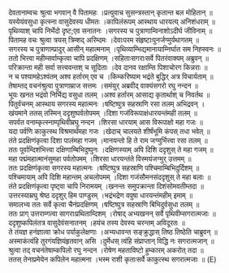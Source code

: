 

  
देवतानाम्वचः श्रुत्वा भगवान् वै पितामहः ।प्रत्युवाच सुसन्त्रस्तान् कृतान्त बल मोहितान्  ॥   
यस्येयंवसुधा कृत्स्ना वासुदेवस्य धीमतः ।कापिलंरूपम् आस्थाय धारयत्य् अनिशंधराम्  ॥   
पृथिव्याश् चापि निर्भेदो दृष्ट;एव सनातनः ।सगरस्य च पुत्राणाम्विनाशोऽदीर्घ जीविनाम्  ॥   
पितामह वचः श्रुत्वा त्रयस् त्रिम्शद् अरिम्दमः ।देवाःपरम संहृष्टाःपुनर्जग्मुर्यथागतम्  ॥   
सगरस्य च पुत्राणाम्प्रादुर् आसीन् महात्मनाम् ।पृथिव्याम्भिद्यमानायाम्निर्घात सम निह्स्वनः  ॥   
ततो भित्त्वा महीम्सर्वाम्कृत्वा चापि प्रदक्षिणम् ।सहिताःसगराःसर्वे पितरंवाक्यम् अब्रुवन्  ॥   
परिक्रान्ता मही सर्वा सत्त्ववन्तश् च सूदिताः ।देव दानव रक्षाम्सि पिशाचोरग किन्नराः  ॥   
न च पश्यामहेऽश्वंतम् अश्व हर्तारम् एव च ।किम्करिष्याम भद्रंते बुद्धिर् अत्र विचार्यताम्  ॥   
तेषाम्तद् वचनंश्रुत्वा पुत्राणाम्राज सत्तमः ।समंयुर् अब्रवीद् वाक्यंसगरो रघु नन्दन  ॥   
भूयः खनत भद्रंवो निर्भिद्य वसुधा तलम् ।अश्व हर्तारम् आसाद्य कृतार्थाश् च निवर्तथ  ॥   
पितुर्वचनम् आस्थाय सगरस्य महात्मनः ।षष्टिष्पुत्र सहस्राणि रसा तलम् अभिद्रवन् ।  
खंयमाने ततस् तस्मिन् ददृशुष्पर्वतोपमम् ।दिशा गजंविरूपाक्षंधारयन्तंमही तलम्  ॥   
सपर्वत वनाम्कृत्स्नाम्पृथिवीम्रघु नन्दन ।शिरसा धारयाम् आस विरूपाक्षो महा गजः  ॥   
यदा पर्वणि काकुत्स्थ विश्रमार्थंमहा गजः ।खेदाच् चालयते शीर्षंभूमि कंपस् तधा भवेत्  ॥   
तंते प्रदक्षिणंकृत्वा दिशा पालंमहा गजम् ।मानयन्तो हि ते राम जग्मुर्भित्त्वा रसा तलम्  ॥   
ततः पूर्वाम्दिशंभित्त्वा दक्षिणाम्बिभिदुष्पुनः ।दक्षिणस्याम् अपि दिशि ददृशुस् ते महा गजम्  ॥   
महा पद्मंमहात्मानंसुमहा पर्वतोपमम् ।शिरसा धारयन्तंते विस्मयंजग्मुर् उत्तमम्  ॥   
ततः प्रदक्षिणंकृत्वा सगरस्य महात्मनः ।षष्टिष्पुत्र सहस्राणि पश्चिमाम्बिभिदुर्दिशम्  ॥   
पश्चिमायाम् अपि दिशि महान्तम् अचलोपमम् ।दिशा गजंसौमनसंददृशुस् ते महा बलाः  ॥   
तंते प्रदक्षिणंकृत्वा पृष्ट्वा चापि निरामयम् ।खनन्तः समुपक्रान्ता दिशंसोमवतीम्तदा  ॥   
उत्तरस्याम्रघु श्रेष्ठ ददृशुर् हिम पाण्डुरम् ।भद्रंभद्रेण वपुषा धारयन्तंमहीम् इमाम्  ॥   
समालभ्य ततः सर्वे कृत्वा चैनंप्रदक्षिणम् ।षष्टिष्पुत्र सहस्राणि बिभिदुर्वसुधा तलम्  ॥   
ततः प्राग् उत्तराम्गत्वा सागराःप्रथिताम्दिशम् ।रोषाद् अभ्यखनन् सर्वे पृथिवीम्सगरात्मजाः  ॥   
ददृशुष्कपिलंतत्र वासुदेवंसनातनम् ।हयंच तस्य देवस्य चरन्तम् अविदूरतः  ॥   
ते तंयज्ञ हनंज्ञात्वा क्रोध पर्याकुलेक्षणाः ।अभ्यधावन्त सङ्क्रुद्धास् तिष्ठ तिष्ठेति चाब्रुवन्  ॥   
अस्माकंत्वंहि तुरगंयज्ञियंहृतवान् असि ।दुर्मेधस् त्वंहि संप्राप्तान् विद्धि नः सगरात्मजान्  ॥   
श्रुत्वा तद् वचनंतेषाम्कपिलो रघु नन्दन ।रोषेण महताविष्टो हुम्कारम् अकरोत् तदा  ॥   
ततस् तेनाप्रमेयेन कपिलेन महात्मना ।भस्म राशी कृताःसर्वे काकुत्स्थ सगरात्मजाः  ॥ (E)  
